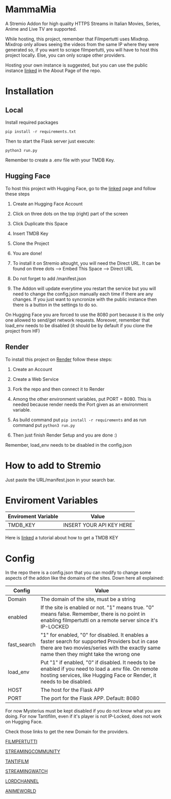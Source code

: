   

  

# MammaMia

  

  

  

A Stremio Addon for high quality HTTPS Streams in Italian
Movies, Series, Anime and Live TV are supported.

  

  

  

While hosting, this project, remember that Filmpertutti uses Mixdrop. Mixdrop only allows seeing the videos  from the same IP where they were generated so, if you want to scrape filmpertutti, you will have to host this project locally. Else, you can only scrape other providers.

  

  

Hosting your own instance is suggested, but you can use the public instance [linked](https://mammamia-urlo-mammamia.hf.space/) in the About Page of the repo.

  

  

  

# Installation

  

  

## Local

  

  

Install required packages

  

  

``pip install -r requirements.txt ``

  
  

Then to start the Flask server just execute:

  
  

``python3 run.py``

  
Remember to create a .env file with your TMDB Key. 
  

## Hugging Face

  

  

To host this project with Hugging Face, go to the [linked](https://huggingface.co/spaces/MammaMia-Urlo/MammaMia/) page and follow these steps

  

  

  

1. Create an Hugging Face Account

  

  

2. Click on three dots on the top (right) part of the screen

  

  

3. Click Duplicate this Space

  

  

4. Insert TMDB Key

  

  

5. Clone the Project

  

  

6. You are done!

  

  

7. To install it on Stremio altought, you will need the Direct URL. It can be found on three dots --> Embed This Space --> Direct URL

  

  

8. Do not forget to add /manifest.json

  9. The Addon will update everytime you restart the service but you will need to change the config.json manually each time if there are any changes. 
If you just want to syncronize with the public instance then there is a button in the settings to do so.  

  

On Hugging Face you are forced to use the 8080 port because it is the only one allowed to send/get network requests. Moreover, remember that load_env needs to be disabled (it should be by default if you clone the project from HF)

  

  

## Render

  

  

To install this project on [Render](https://render.com/) follow these steps:

  

  

1. Create an Account

  

  

2. Create a Web Service

  

  

3. Fork the repo and then connect it to Render

  

  

4. Among the other environment variables, put PORT = 8080. This is needed because render needs the Port given as an environment variable.

  

  

5. As build command put `` pip install -r requirements `` and as run command put ``python3 run.py ``

  

  

6. Then just finish Render Setup and you are done :)

  

Remember, load_env needs to be disabled in the config.json

  

  

  

  

# How to add to Stremio

  

  

Just paste the URL/manifest.json in your search bar.

  

  

# Enviroment Variables

  

  

  

| Enviroment Variable | Value |
|-------------------------|---|
|TMDB_KEY|INSERT YOUR API KEY HERE|

  

  

Here is [linked](https://developer.themoviedb.org/docs/getting-started) a tutorial about how to get a TMDB KEY

  

  

# Config

  

In the repo there is a config.json that you can modify to change some aspects of the addon like the domains of the sites. Down here all explained:

  

| Config | Value |
|-------------------------|---|
| Domain | The domain of the site, must be a string |
|enabled | If the site is enabled or not. "1" means true. "0" means false. Remember, there is no point in enabling filmpertutti on a remote server since it's IP-LOCKED|
|fast_search|"1" for enabled, "0" for disabled. It enables a faster search for supported Providers but in case there are two movies/series with the exactly same name then they might take the wrong one|
|load_env|Put "1" if enabled, "0" if disabled. It needs to be enabled if you need to load a .env file. On remote hosting services, like Hugging Face or Render, it needs to be disabled. |
|HOST| The host for the Flask APP|
|PORT| The port for the Flask APP. Default: 8080 |

  For now Mysterius must be kept disabled if you do not know what you are doing.
  For now Tantifilm, even if it's player is not IP-Locked, does not work on Hugging Face.

Check those links to get the new Domain for the providers.

[FILMPERTUTTI](https://filmpertuttiiii.nuovo.live/)

[STREAMINGCOMMUNITY](https://t.me/+jlXmmprhtakxYWJh)

[TANTIFILM](https://tantinuovo.com/tantifilm-nuovo-indirizzo/)

[STREAMINGWATCH](https://t.me/streamingwatch)

[LORDCHANNEL](https://t.me/+5MQwrb3eqb81NGI0)

[ANIMEWORLD](https://t.me/AnimeWorldITA2)
